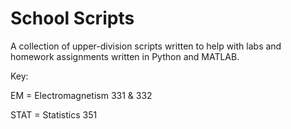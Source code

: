 # School Scripts

A collection of upper-division scripts written to help with labs and homework assignments written in Python and MATLAB.

Key:



EM = Electromagnetism 331 & 332

STAT = Statistics 351
